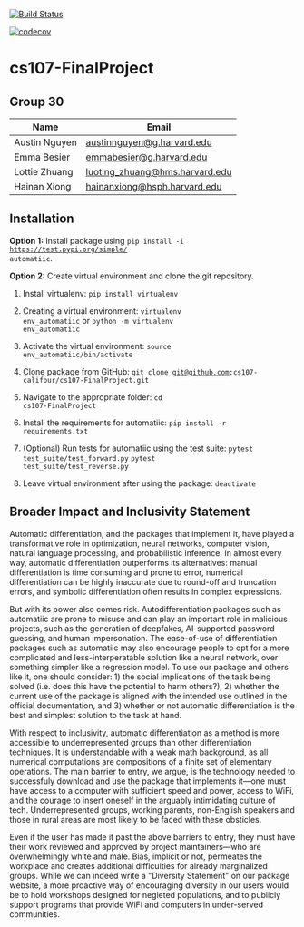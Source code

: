 [![Build Status](https://app.travis-ci.com/cs107-califour/cs107-FinalProject.svg?token=haghCcKiJxBbTrUunAR2&branch=main)](https://app.travis-ci.com/cs107-califour/cs107-FinalProject)


[![codecov](https://codecov.io/gh/cs107-califour/cs107-FinalProject/branch/main/graph/badge.svg?token=W0FG925728)](https://codecov.io/gh/cs107-califour/cs107-FinalProject)

# cs107-FinalProject

## Group 30 

| Name      | Email |
| ----------- | ----------- |
| Austin Nguyen | austinnguyen@g.harvard.edu  |
| Emma Besier  | emmabesier@g.harvard.edu    |
| Lottie Zhuang  | luoting_zhuang@hms.harvard.edu    |
| Hainan Xiong   | hainanxiong@hsph.harvard.edu        |


## Installation

**Option 1:** Install package using <code>pip install -i https://test.pypi.org/simple/ automatiic</code>. 

**Option 2:** Create virtual environment and clone the git repository.

1. Install virtualenv: <code>pip install virtualenv</code>

2. Creating a virtual environment: <code>virtualenv env_automatiic</code> or <code>python -m virtualenv env_automatiic</code>

3. Activate the virtual environment: <code>source env_automatiic/bin/activate</code>

4. Clone package from GitHub: <code>git clone git@github.com:cs107-califour/cs107-FinalProject.git</code>

5. Navigate to the appropriate folder: <code>cd cs107-FinalProject</code>

6. Install the requirements for automatiic: <code>pip install -r requirements.txt</code>

7. (Optional) Run tests for automatiic using the test suite: <code>pytest test_suite/test_forward.py</code> <code>pytest test_suite/test_reverse.py</code>

8. Leave virtual environment after using the package: <code>deactivate</code>

## Broader Impact and Inclusivity Statement
Automatic differentiation, and the packages that implement it, have played a transformative role in optimization, neural networks, computer vision, natural language processing, and probabilistic inference. In almost every way, automatic differentiation outperforms its alternatives: manual differentiation is time consuming and prone to error, numerical differentiation can be highly inaccurate due to round-off and truncation errors, and symbolic differentiation often results in complex expressions.

But with its power also comes risk. Autodifferentiation packages such as automatiic are prone to misuse and can play an important role in malicious projects, such as the generation of deepfakes, AI-supported password guessing, and human impersonation. The ease-of-use of differentiation packages such as automatiic may also encourage people to opt for a more complicated and less-interperatable solution like a neural network, over something simpler like a regression model. To use our package and others like it, one should consider: 1) the social implications of the task being solved (i.e. does this have the potential to harm others?), 2) whether the current use of the package is aligned with the intended use outlined in the official documentation, and 3) whether or not automatic differentiation is the best and simplest solution to the task at hand.

With respect to inclusivity, automatic differentiation as a method is more accessible to underrepresented groups than other differentiation techniques. It is understandable with a weak math background, as all numerical computations are compositions of a finite set of elementary operations. The main barrier to entry, we argue, is the technology needed to successfuly download and use the package that implements it—one must have access to a computer with sufficient speed and power, access to WiFi, and the courage to insert oneself in the arguably intimidating culture of tech. Underrepresented groups, working parents, non-English speakers and those in rural areas are most likely to be faced with these obsticles.

Even if the user has made it past the above barriers to entry, they must have their work reviewed and approved by project maintainers—who are overwhelmingly white and male. Bias, implicit or not, permeates the workplace and creates additional difficulties for already marginalized groups. While we can indeed write a "Diversity Statement" on our package website, a more proactive way of encouraging diversity in our users would be to hold workshops designed for negleted populations, and to publicly support programs that provide WiFi and computers in under-served communities.
